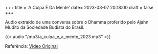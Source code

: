 +++
title = 'A Culpa É Da Mente'
date= 2023-03-07 20:18:00
draft = false
+++

Audio extraído de uma conversa sobre o Dhamma proferido pelo Ajahn Mudito da Sociedade Budista do Brasil.

{{< audio "/mp3/a_culpa_e_a_mente_2023.mp3" >}}

Referência: <a href="https://www.youtube.com/watch?v=B_jUEAaayls" target="_blank">Video Original</a>

